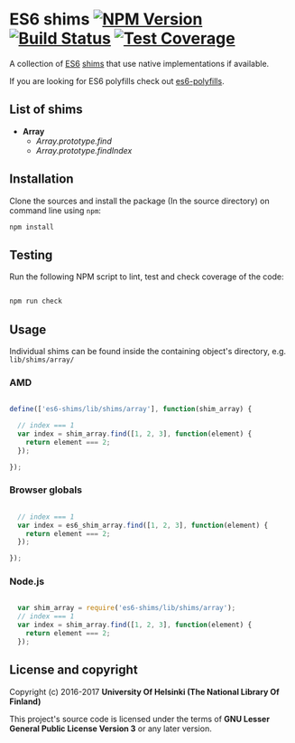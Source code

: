 # ES6 shims [![NPM Version](https://img.shields.io/npm/v/es6-shims.svg)](https://npmjs.org/package/es6-shims) [![Build Status](https://travis-ci.org/NatLibFi/es6-shims.svg)](https://travis-ci.org/NatLibFi/es6-shims) [![Test Coverage](https://codeclimate.com/github/NatLibFi/es6-shims/badges/coverage.svg)](https://codeclimate.com/github/NatLibFi/es6-shims/coverage)

A collection of [ES6](https://en.wikipedia.org/wiki/ECMAScript#ES6) [shims](https://en.wikipedia.org/wiki/Shim_%28computing%29) that use native implementations if available.

If you are looking for ES6 polyfills check out [es6-polyfills](https://github.com/natlibfi/es6-polyfills).

## List of shims

- **Array**
  - *Array.prototype.find* 
  - *Array.prototype.findIndex*

## Installation

Clone the sources and install the package (In the source directory) on command line using `npm`:

```sh
npm install
```

## Testing

Run the following NPM script to lint, test and check coverage of the code:

```javascript

npm run check

```

## Usage

Individual shims can be found inside the containing object's directory, e.g. `lib/shims/array/`

### AMD

```javascript

define(['es6-shims/lib/shims/array'], function(shim_array) {

  // index === 1
  var index = shim_array.find([1, 2, 3], function(element) {
    return element === 2;
  });

});


```

### Browser globals

```javascript

  // index === 1
  var index = es6_shim_array.find([1, 2, 3], function(element) {
    return element === 2;
  });

});


```

### Node.js

```javascript

  var shim_array = require('es6-shims/lib/shims/array');
  // index === 1
  var index = shim_array.find([1, 2, 3], function(element) {
    return element === 2;
  });


```

## License and copyright

Copyright (c) 2016-2017 **University Of Helsinki (The National Library Of Finland)**

This project's source code is licensed under the terms of **GNU Lesser General Public License Version 3** or any later version.
